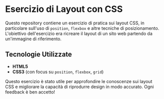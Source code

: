 # Esercizio di Layout con CSS

Questo repository contiene un esercizio di pratica sui layout CSS, in particolare sull'uso di `position`, `flexbox` e altre tecniche di posizionamento. L'obiettivo dell'esercizio era ricreare il layout di un sito web partendo da un'immagine di riferimento.

## Tecnologie Utilizzate

- **HTML5**
- **CSS3** (con focus su `position`, `flexbox`, `grid`)

Questo esercizio è stato utile per approfondire le conoscenze sui layout CSS e migliorare la capacità di riprodurre design in modo accurato. Ogni feedback è ben accetto!
